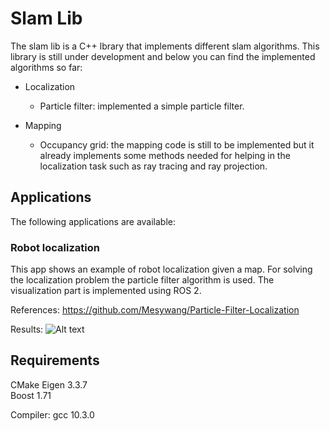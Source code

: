 # Slam Lib

The slam lib is a C++ lbrary that implements different slam algorithms.
This library is still under development and below you can find the implemented algorithms so far:

* Localization
  * Particle filter: implemented a simple particle filter.

* Mapping
  * Occupancy grid: the mapping code is still to be implemented but it already implements some methods needed for helping in the localization task such as ray tracing and ray projection.

## Applications

The following applications are available:

### Robot localization

This app shows an example of robot localization given a map. For solving the localization problem the particle filter algorithm is used. The visualization part is implemented using ROS 2.

References:
<https://github.com/Mesywang/Particle-Filter-Localization>

Results:
![Alt text](apps/robot_localization/robot_localization.gif?raw=true "Title")

## Requirements

CMake
Eigen 3.3.7  
Boost 1.71

Compiler:
gcc 10.3.0
